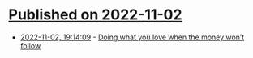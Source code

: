 # [Published on 2022-11-02](index.md)

* [2022-11-02, 19:14:09](https://lobste.rs/s/x96xpq/doing_what_you_love_when_money_won_t_follow) - [Doing what you love when the money won’t follow](https://loveofallwisdom.com/blog/2022/06/doing-what-you-love-when-the-money-wont-follow)
